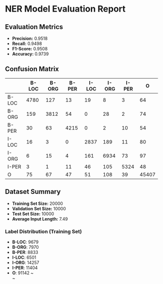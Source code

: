 # NER Model Evaluation Report

## Evaluation Metrics
- **Precision:** 0.9518
- **Recall:** 0.9498
- **F1-Score:** 0.9508
- **Accuracy:** 0.9739

## Confusion Matrix
|  | B-LOC | B-ORG | B-PER | I-LOC | I-ORG | I-PER | O |
| --- | --- | --- | --- | --- | --- | --- | --- |
| B-LOC | 4780 | 127 | 13 | 19 | 8 | 3 | 64 |
| B-ORG | 159 | 3812 | 54 | 0 | 28 | 2 | 74 |
| B-PER | 30 | 63 | 4215 | 0 | 2 | 10 | 54 |
| I-LOC | 16 | 3 | 0 | 2837 | 189 | 11 | 80 |
| I-ORG | 6 | 15 | 4 | 161 | 6934 | 73 | 97 |
| I-PER | 3 | 1 | 11 | 46 | 105 | 5324 | 48 |
| O | 75 | 67 | 47 | 51 | 108 | 39 | 45407 |



## Dataset Summary
- **Training Set Size:** 20000
- **Validation Set Size:** 10000
- **Test Set Size:** 10000
- **Average Input Length:** 7.49

### Label Distribution (Training Set)
- **B-LOC**: 9679
- **B-ORG**: 7970
- **B-PER**: 8833
- **I-LOC**: 6501
- **I-ORG**: 14257
- **I-PER**: 11404
- **O**: 91142
~                                                                                                                                                                                                          
~                                          
